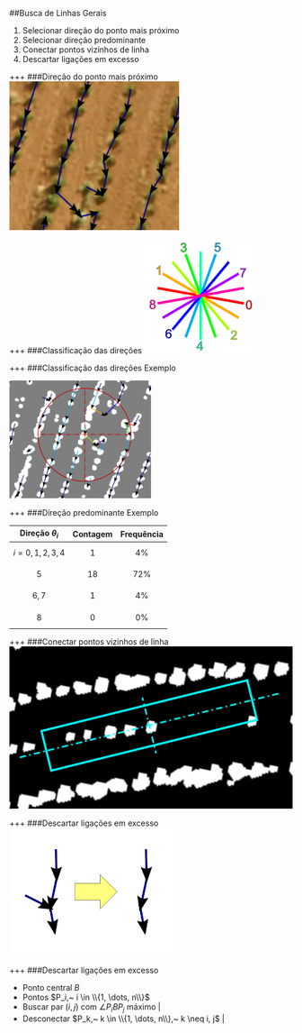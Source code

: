 ##Busca de Linhas Gerais

1. Selecionar direção do ponto mais próximo
2. Selecionar direção predominante
3. Conectar pontos vizinhos de linha
4. Descartar ligações em excesso

+++
###Direção do ponto mais próximo
<img alt="Pontos mais próximos" src="assets/arrows.png" width="60%"/>

+++
###Classificação das direções
<img alt="Direções" src="assets/directions.png" width="40%"/>

+++
###Classificação das direções
Exemplo

<img alt="Predominante" src="assets/predominant.png" width="50%"/>

+++
###Direção predominante
Exemplo

|Direção $\theta_i$|Contagem|Frequência|
|:---:|:---:|:---:|
|$$i=0, 1, 2, 3, 4$$|1|4%|
|$$5$$|18|72%|
|$$6, 7$$|1|4%|
|$$8$$|0|0%|

+++
###Conectar pontos vizinhos de linha
<img alt="Retângulo de ligação" src="assets/rectangle.png" width="100%"/>

+++
###Descartar ligações em excesso
<img alt="Ideia do descarte" src="assets/descartar.png" width="60%"/>

+++
###Descartar ligações em excesso
- Ponto central $B$
- Pontos $P_i,~ i \in \\{1, \dots, n\\}$
- Buscar par $(i, j)$ com $\angle{P_iBP_j}$ máximo |
- Desconectar $P_k,~ k \in \\{1, \dots, n\\},~ k \neq i, j$ |
